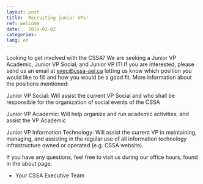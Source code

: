 ```yaml
---
layout: post
title:  Recruiting junior VPs!
ref: welcome
date:   2019-02-02
categories: 
lang: en
---
```


Looking to get involved with the CSSA? We are seeking a Junior VP Academic, Junior VP Social, and Junior VP IT! If you are interested, please send us an email at exec@cssa-aei.ca letting us know which position you would like to fill and how you would be a good fit. More information about the positions mentioned:

Junior VP Social: Will assist the current VP Social and who shall be responsible for the organization of social events of the CSSA

Junior VP Academic: Will help organize and run academic activities, and assist the VP Academic

Junior VP Information Technology: Will assist the current VP in maintaining, managing, and assisting in the regular use of all information technology infrastructure owned or operated (e.g. CSSA website).

If you have any questions, feel free to visit us during our office hours, found in the about page.

- Your CSSA Executive Team
